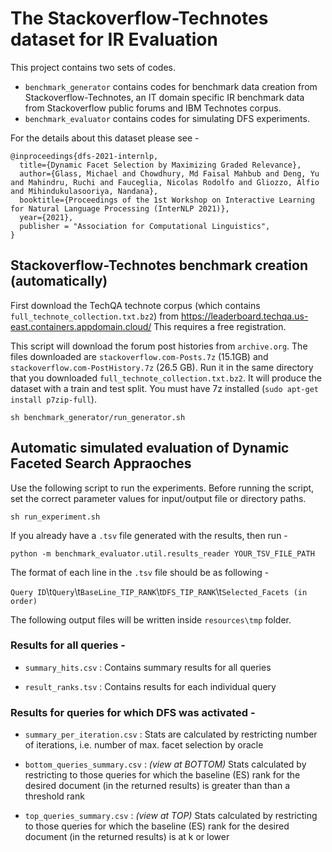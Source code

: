 # The Stackoverflow-Technotes dataset for IR Evaluation

This project contains two sets of codes. 
- `benchmark_generator`  contains codes for benchmark data creation from Stackoverflow-Technotes, an IT domain specific IR benchmark data from Stackoverflow public forums and IBM Technotes corpus.
- `benchmark_evaluator` contains codes for simulating DFS experiments.

For the details about this dataset please see -

```
@inproceedings{dfs-2021-internlp,
  title={Dynamic Facet Selection by Maximizing Graded Relevance},
  author={Glass, Michael and Chowdhury, Md Faisal Mahbub and Deng, Yu and Mahindru, Ruchi and Fauceglia, Nicolas Rodolfo and Gliozzo, Alfio and Mihindukulasooriya, Nandana},
  booktitle={Proceedings of the 1st Workshop on Interactive Learning for Natural Language Processing (InterNLP 2021)},
  year={2021},
  publisher = "Association for Computational Linguistics",
}
```

## Stackoverflow-Technotes benchmark creation (automatically)
First download the TechQA technote corpus (which contains `full_technote_collection.txt.bz2`) from https://leaderboard.techqa.us-east.containers.appdomain.cloud/
This requires a free registration.

This script will download the forum post histories from `archive.org`. The files downloaded are `stackoverflow.com-Posts.7z` (15.1GB) and `stackoverflow.com-PostHistory.7z` (26.5 GB).
Run it in the same directory that you downloaded `full_technote_collection.txt.bz2`. It will produce the dataset with a train and test split.
You must have 7z installed (`sudo apt-get install p7zip-full`).

```sh benchmark_generator/run_generator.sh```

## Automatic simulated evaluation of Dynamic Faceted Search Appraoches

Use the following script to run the experiments. Before running the script, set the correct parameter values for input/output file or directory paths.

```sh run_experiment.sh```

If you already have a `.tsv` file generated with the results, then run -

```python -m benchmark_evaluator.util.results_reader YOUR_TSV_FILE_PATH```

The format of each line in the `.tsv` file should be as following -

`Query ID`\t`Query`\t`BaseLine_TIP_RANK`\t`DFS_TIP_RANK`\t`Selected_Facets (in order)`


The following output files will be written inside `resources\tmp` folder.

### Results for all queries -

- `summary_hits.csv` : Contains summary results for all queries

- `result_ranks.tsv` : Contains results for each individual query

### Results for queries for which DFS was activated  -

- `summary_per_iteration.csv` : Stats are calculated by restricting number of iterations, i.e. number of max. facet selection by oracle

- `bottom_queries_summary.csv` : *(view at BOTTOM)* Stats calculated by restricting to those queries for which the baseline (ES) rank for the desired document (in the returned results) is greater than than a threshold rank

- `top_queries_summary.csv` : *(view at TOP)* Stats calculated by restricting to those queries for which the baseline (ES) rank for the desired document (in the returned results) is at k or lower

